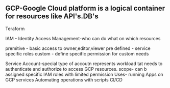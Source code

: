 ## GCP-Google Cloud platform is a logical container for resources like API's.DB's
Teraform

IAM - Identity Access Management-who can do what on which resources

premitive -  basic access to owner,editor,viewer
pre defined - service specific roles
custom - define specific permission for custom needs

Service Account-special type of accoutn represents workload tat needs to authenticate and authorize to access GCP resources.
scope- can b assigned specific IAM roles with limited permission 
Uses- running Apps on GCP services
      Automating operations with scripts CI/CD


